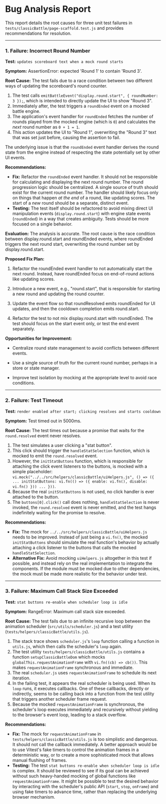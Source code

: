 # Bug Analysis Report

This report details the root causes for three unit test failures in `tests/classicBattle/page-scaffold.test.js` and provides recommendations for resolution.

---

### 1. Failure: Incorrect Round Number

**Test:** `updates scoreboard text when a mock round starts`

**Symptom:** AssertionError: expected 'Round 1' to contain 'Round 3'.

**Root Cause:**
The test fails due to a race condition between two different ways of updating the scoreboard's round counter.

1. The test calls `emitBattleEvent("display.round.start", { roundNumber: 3 });`, which is intended to directly update the UI to show "Round 3".
2. Immediately after, the test triggers a `roundEnded` event on a mocked battle engine.
3. The application's event handler for `roundEnded` fetches the number of rounds played from the mocked engine (which is `0`) and calculates the *next* round number as `0 + 1 = 1`.
4. This action updates the UI to "Round 1", overwriting the "Round 3" text that was set just before, causing the assertion to fail.

The underlying issue is that the `roundEnded` event handler derives the round state from the engine instead of respecting the state potentially set by other UI events.

**Recommendations:**

* **Fix:** Refactor the `roundEnded` event handler. It should not be responsible for calculating and displaying the next round number. The round progression logic should be centralized. A single source of truth should exist for the current round number. The handler should likely focus only on things that happen *at the end* of a round, like updating scores. The start of a *new* round should be a separate, distinct event.
* **Testing:** The test itself should be refactored to avoid mixing direct UI manipulation events (`display.round.start`) with engine state events (`roundEnded`) in a way that creates ambiguity. Tests should be more focused on a single behavior.

**Evaluation:** The analysis is accurate. The root cause is the race condition between display.round.start and roundEnded events, where roundEnded triggers the next round start, overwriting the round number set by display.round.start.

**Proposed Fix Plan:**

1. Refactor the roundEnded event handler to not automatically start the next round. Instead, have roundEnded focus on end-of-round actions like updating scores.

2. Introduce a new event, e.g., "round.start", that is responsible for starting a new round and updating the round counter.

3. Update the event flow so that roundResolved emits roundEnded for UI updates, and then the cooldown completion emits round.start.

4. Refactor the test to not mix display.round.start with roundEnded. The test should focus on the start event only, or test the end event separately.

**Opportunities for Improvement:**

- Centralize round state management to avoid conflicts between different events.

- Use a single source of truth for the current round number, perhaps in a store or state manager.

- Improve test isolation by mocking at the appropriate level to avoid race conditions.

---

### 2. Failure: Test Timeout

**Test:** `render enabled after start; clicking resolves and starts cooldown`

**Symptom:** Test timed out in 5000ms.

**Root Cause:**
The test times out because a promise that waits for the `round.resolved` event never resolves.

1. The test simulates a user clicking a "stat button".
2. This click should trigger the `handleStatSelection` function, which is mocked to emit the `round.resolved` event.
3. However, the `initStatButtons` function, which is responsible for attaching the click event listeners to the buttons, is mocked with a simple placeholder: `vi.mock("../../src/helpers/classicBattle/uiHelpers.js", () => ({ ... initStatButtons: vi.fn(() => ({ enable: vi.fn(), disable: vi.fn() })) ... }))`.
4. Because the real `initStatButtons` is not used, no click handler is ever attached to the button.
5. The `buttons[0].click()` call does nothing, `handleStatSelection` is never invoked, the `round.resolved` event is never emitted, and the test hangs indefinitely waiting for the promise to resolve.

**Recommendations:**

* **Fix:** The mock for `../../src/helpers/classicBattle/uiHelpers.js` needs to be improved. Instead of just being a `vi.fn()`, the mocked `initStatButtons` should simulate the real function's behavior by actually attaching a click listener to the buttons that calls the mocked `handleStatSelection`.
* **Alternative Fix:** Avoid mocking `uiHelpers.js` altogether in this test if possible, and instead rely on the real implementation to integrate the components. If the module must be mocked due to other dependencies, the mock must be made more realistic for the behavior under test.

---

### 3. Failure: Maximum Call Stack Size Exceeded

**Test:** `stat buttons re-enable when scheduler loop is idle`

**Symptom:** RangeError: Maximum call stack size exceeded.

**Root Cause:**
The test fails due to an infinite recursive loop between the animation scheduler (`src/utils/scheduler.js`) and a test utility (`tests/helpers/classicBattle/utils.js`).

1. The stack trace shows `scheduler.js`'s `loop` function calling a function in `utils.js`, which then calls the scheduler's `loop` again.
2. The test utility `tests/helpers/classicBattle/utils.js` contains a function `setupClassicBattleDom` which mocks `globalThis.requestAnimationFrame` with `vi.fn((cb) => cb())`. This makes `requestAnimationFrame` synchronous and immediate.
3. The real `scheduler.js` uses `requestAnimationFrame` to schedule its next iteration.
4. In the failing test, it appears the real scheduler is being used. When its `loop` runs, it executes callbacks. One of these callbacks, directly or indirectly, seems to be calling back into a function from the test utility that triggers another scheduler frame request.
5. Because the mocked `requestAnimationFrame` is synchronous, the scheduler's loop executes immediately and recursively without yielding to the browser's event loop, leading to a stack overflow.

**Recommendations:**

* **Fix:** The mock for `requestAnimationFrame` in `tests/helpers/classicBattle/utils.js` is too simplistic and dangerous. It should not call the callback immediately. A better approach would be to use Vitest's fake timers to control the animation frames in a deterministic way, or to create a more sophisticated mock that allows manual flushing of frames.
* **Testing:** The test `stat buttons re-enable when scheduler loop is idle` is complex. It should be reviewed to see if its goal can be achieved without such heavy-handed mocking of global functions like `requestAnimationFrame`. It might be possible to test the desired behavior by interacting with the scheduler's public API (`start`, `stop`, `onFrame`) and using fake timers to advance time, rather than replacing the underlying browser mechanism.
